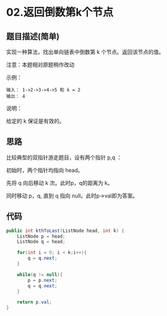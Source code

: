 # 02.返回倒数第k个节点

## 题目描述(简单)

实现一种算法，找出单向链表中倒数第 k 个节点。返回该节点的值。

注意：本题相对原题稍作改动

示例：

```text
输入： 1->2->3->4->5 和 k = 2
输出： 4
```

说明：

给定的 k 保证是有效的。

## 思路

比较典型的双指针游走题目，设有两个指针 p,q ：

初始时，两个指针均指向 head。

先将 q 向后移动 k 次。此时p，q的距离为 k。

同时移动 p，q, 直到 q 指向 null。此时p->val即为答案。

## 代码

```java
public int kthToLast(ListNode head, int k) {
    ListNode p = head;
    ListNode q = head;

    for(int i = 0; i < k;i++){
        q = q.next;
    }

    while(q != null){
        p = p.next;
        q = q.next;
    }

    return p.val;
}
```
